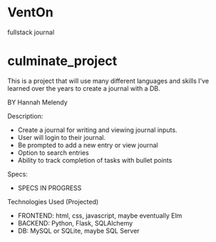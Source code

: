 # VentOn
 fullstack journal

# culminate_project
This is a project that will use many different languages and skills I've learned over the years to create a journal with a DB.

BY Hannah Melendy


Description:
  - Create a journal for writing and viewing journal inputs.
  - User will login to their journal.
  - Be prompted to add a new entry or view journal
  - Option to search entries
  - Ability to track completion of tasks with bullet points

Specs:
- SPECS IN PROGRESS

Technologies Used
(Projected) 
 - FRONTEND: html, css, javascript, maybe eventually Elm
 - BACKEND: Python, Flask, SQLAlchemy
 - DB: MySQL or SQLite, maybe SQL Server

